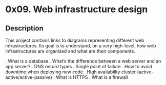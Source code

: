 # 0x09. Web infrastructure design
## Description
This project contains links to diagrams representing different web infrastructures. Its goal is to understand, on a very high-level, how web infrastructures are organized and what are their components.

. What is a database
. What’s the difference between a web server and an app server?
. DNS record types
. Single point of failure
. How to avoid downtime when deploying new code
. High availability cluster (active-active/active-passive)
. What is HTTPS
. What is a firewall
